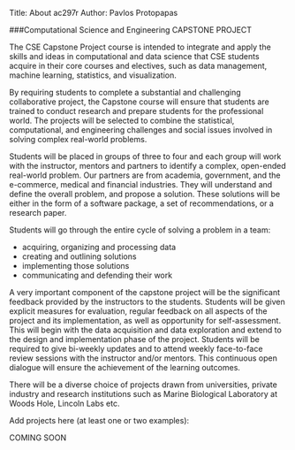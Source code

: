 Title: About ac297r
Author: Pavlos Protopapas


###Computational Science and Engineering CAPSTONE PROJECT

The CSE Capstone Project course is intended to integrate and apply the skills and ideas in computational and data science that CSE students acquire in their core courses and electives, such as data management, machine learning, statistics, and visualization. 

By requiring students to complete a substantial and challenging collaborative project, the Capstone course will ensure that students are trained to conduct research and prepare students for the professional world. The projects will be selected to combine the statistical, computational, and engineering challenges and social issues involved in solving complex real-world problems.   

Students will be placed in groups of three to four and each group will work with the instructor, mentors and partners to identify a complex, open-ended real-world problem. Our partners are from academia, government, and the e-commerce, medical and financial industries. They will understand and define the overall problem, and propose a solution. These solutions will be either in the form of a software package, a set of recommendations, or a research paper. 

Students will go through the entire cycle of solving a problem in a team: 

* acquiring, organizing and processing data
* creating and outlining solutions
* implementing those solutions
* communicating and defending their work

A very important component of the capstone project will be the significant feedback provided by the instructors to the students. Students will be given explicit measures for evaluation, regular feedback on all aspects of the project and its implementation, as well as opportunity for self-assessment. This will begin with the data acquisition and data exploration and extend to the design and implementation phase of the project. Students will be required to give bi-weekly updates and to attend weekly face-to-face review sessions with the instructor and/or mentors. This continuous open dialogue will ensure the achievement of the learning outcomes.

There will be a diverse choice of projects drawn from universities, private industry and research institutions such as Marine Biological Laboratory at Woods Hole, Lincoln Labs etc. 

Add projects here (at least one or two examples): 

COMING SOON